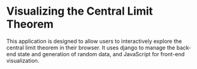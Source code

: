 # Visualizing the Central Limit Theorem #

This application is designed to allow users to interactively explore the central
limit theorem in their browser. It uses django to manage the back-end state and
generation of random data, and JavaScript for front-end visualization.
